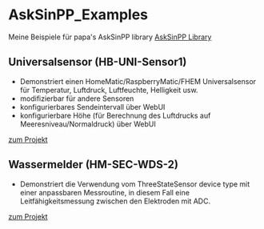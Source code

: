 # AskSinPP_Examples
Meine Beispiele für papa's AskSinPP library
[AskSinPP Library](https://github.com/pa-pa/AskSinPP)

## Universalsensor (HB-UNI-Sensor1)

- Demonstriert einen HomeMatic/RaspberryMatic/FHEM Universalsensor für Temperatur, Luftdruck, Luftfeuchte, Helligkeit usw.
- modifizierbar für andere Sensoren
- konfigurierbares Sendeintervall über WebUI
- konfigurierbare Höhe (für Berechnung des Luftdrucks auf Meeresniveau/Normaldruck) über WebUI

[zum Projekt](https://github.com/TomMajor/AskSinPP_Examples/tree/master/HB-UNI-Sensor1)

## Wassermelder (HM-SEC-WDS-2)

- Demonstriert die Verwendung vom ThreeStateSensor device type mit einer anpassbaren Messroutine, in diesem Fall eine Leitfähigkeitsmessung zwischen den Elektroden mit ADC.

[zum Projekt](https://github.com/TomMajor/AskSinPP_Examples/tree/master/HM-SEC-WDS-2)
